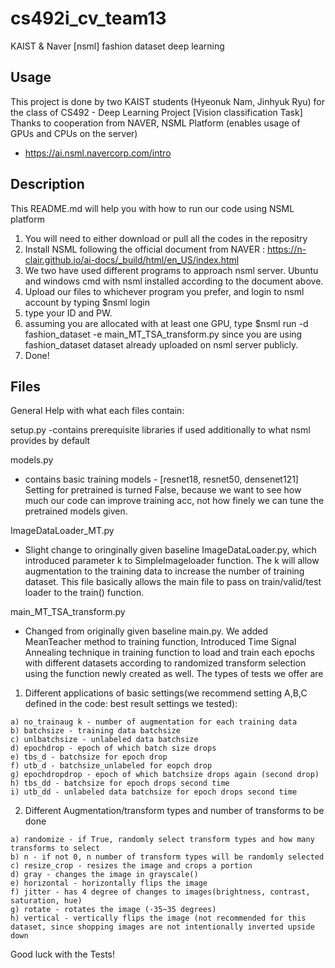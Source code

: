 # cs492i_cv_team13
KAIST &amp; Naver [nsml] fashion dataset deep learning

## Usage
This project is done by two KAIST students (Hyeonuk Nam, Jinhyuk Ryu)
for the class of CS492 - Deep Learning Project [Vision classification Task]
Thanks to cooperation from NAVER, NSML Platform (enables usage of GPUs and CPUs on the server)
 - https://ai.nsml.navercorp.com/intro

## Description
This README.md will help you with how to run our code using NSML platform

1. You will need to either download or pull all the codes in the repositry
2. Install NSML following the official document from NAVER : https://n-clair.github.io/ai-docs/_build/html/en_US/index.html
3. We two have used different programs to approach nsml server. Ubuntu and windows cmd with nsml installed according to the document above.
4. Upload our files to whichever program you prefer, and login to nsml account by typing $nsml login
5. type your ID and PW.
6. assuming you are allocated with at least one GPU, type $nsml run -d fashion_dataset -e main_MT_TSA_transform.py
since you are using fashion_dataset dataset already uploaded on nsml server publicly.
7. Done!

## Files
General Help with what each files contain:

setup.py 
 -contains prerequisite libraries if used additionally to what nsml provides by default

models.py 
 - contains basic training models - [resnet18, resnet50, densenet121]
Setting for pretrained is turned False, because we want to see how much our code can improve training acc,
not how finely we can tune the pretrained models given.
            
ImageDataLoader_MT.py 
 - Slight change to oringinally given baseline ImageDataLoader.py, which introduced parameter k to
   SimpleImageloader function. The k will allow augmentation to the training data to increase the number of
   training dataset. This file basically allows the main file to pass on train/valid/test loader to the
   train() function.

main_MT_TSA_transform.py 
 - Changed from originally given baseline main.py. We added MeanTeacher method to training function,
 Introduced Time Signal Annealing technique in training function to load and train each epochs with 
 different datasets according to randomized transform selection using the function newly created as 
 well.
 The types of tests we offer are
  1. Different applications of basic settings(we recommend setting A,B,C defined in the code: best result settings we tested):   
   ```
   a) no_trainaug k - number of augmentation for each training data
   b) batchsize - training data batchsize
   c) unlbatchsize - unlabeled data batchsize
   d) epochdrop - epoch of which batch size drops
   e) tbs_d - batchsize for epoch drop
   f) utb_d - batchsize_unlabeled for eopch drop
   g) epochdropdrop - epoch of which batchsize drops again (second drop)
   h) tbs_dd - batchsize for epoch drops second time
   i) utb_dd - unlabeled data batchsize for epoch drops second time 
   ```                           
  2. Different Augmentation/transform types and number of transforms to be done
   ```
   a) randomize - if True, randomly select transform types and how many transforms to select
   b) n - if not 0, n number of transform types will be randomly selected
   c) resize_crop - resizes the image and crops a portion
   d) gray - changes the image in grayscale()
   e) horizontal - horizontally flips the image
   f) jitter - has 4 degree of changes to images(brightness, contrast, saturation, hue)
   g) rotate - rotates the image (-35~35 degrees)
   h) vertical - vertically flips the image (not recommended for this dataset, since shopping images are not intentionally inverted upside down
   ```
   
Good luck with the Tests!
